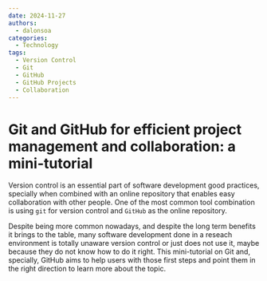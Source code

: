 ```yaml
---
date: 2024-11-27
authors:
  - dalonsoa
categories:
  - Technology
tags:
  - Version Control
  - Git
  - GitHub
  - GitHub Projects
  - Collaboration
---
```


# Git and GitHub for efficient project management and collaboration: a mini-tutorial

Version control is an essential part of software development good practices, specially when combined with an online repository that enables easy collaboration with other people. One of the most common tool combination is using `git` for version control and `GitHub` as the online repository.

Despite being more common nowadays, and despite the long term benefits it brings to the table, many software development done in a reseach environment is totally unaware version control or just does not use it, maybe because they do not know how to do it right. This mini-tutorial on Git and, specially, GitHub aims to help users with those first steps and point them in the right direction to learn more about the topic.

<!-- more -->
